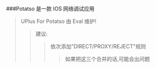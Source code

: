 ###Potatso 是一款 IOS 网络调试应用
>UPlus For Potatso 由 Eval 维护!
>>建议:
>>>依次添加"DIRECT/PROXY/REJECT"规则
>>>>如果把这三个合并的话,可能会出问题